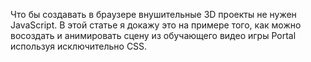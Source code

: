 Что бы создавать в браузере внушительные 3D проекты не нужен JavaScript. В этой
статье я докажу это на примере того, как можно восоздать и анимировать сцену из
обучающего видео игры Portal используя исключительно CSS.